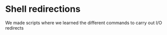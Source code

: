 # Shell redirections
We made scripts where we learned the different commands to carry out I/O redirects